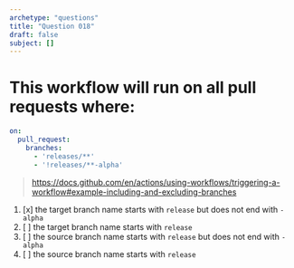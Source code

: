 ```yaml
---
archetype: "questions"
title: "Question 018"
draft: false
subject: []
---
```


# This workflow will run on all pull requests where:
```yaml
on:
  pull_request:
    branches:
      - 'releases/**'
      - '!releases/**-alpha'
```
> https://docs.github.com/en/actions/using-workflows/triggering-a-workflow#example-including-and-excluding-branches
1. [x] the target branch name starts with `release` but does not end with `-alpha`
1. [ ] the target branch name starts with `release`
1. [ ] the source branch name starts with `release` but does not end with `-alpha`
1. [ ] the source branch name starts with `release`
